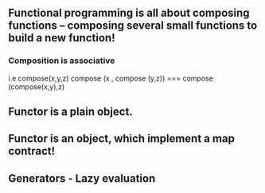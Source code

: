 ## Functional programming is all about composing functions – composing several small functions to build a new function!

### Composition is associative

i.e compose(x,y,z)
compose (x , compose (y,z)) === compose (compose(x,y),z)

## Functor is a plain object.

## Functor is an object, which implement a map contract!

## Generators - Lazy evaluation
